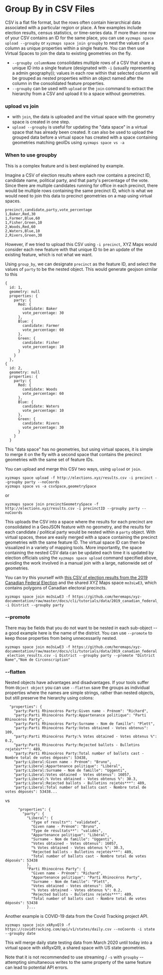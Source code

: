 # Group By in CSV Files

CSV is a flat file format, but the rows often contain hierarchical data associated with a particular region or place. A few examples include election results, census statistics, or time-series data. If more than one row of your CSV contains an ID for the same place, you can use `xyzmaps space upload --groupby` or `xyzmaps space join groupby` to nest the values of a column as unique properties within a single feature. You can then use Virtual Spaces to join the data to existing geometries on the fly.

- `--groupby columnName` consolidates multiple rows of a CSV that share a unique ID into a single feature (designated with `-i` (usually representing a admin geography)); values in each row within that selected column will be grouped as nested properties within an object named after the column in the consolidated feature properties.
- `--groupby` can be used with `upload` or the `join` command to extract the hierarchy from a CSV and upload it to a space without geometries.

### upload vs join

- with `join`, the data is uploaded and the virtual space with the geometry space is created in one step.
- `upload --groupby` is useful for updating the "data space" in a virtual space that has already been created. It can also be used to upload the grouped data before a virtual space has created with a space containing geometries matching geoIDs using `xyzmaps space vs -a`

### When to use groupby

This is a complex feature and is best explained by example.

Imagine a CSV of election results where each row contains a precinct ID, candidate name, political party, and that party's percentage of the vote. Since there are multiple candidates running for office in each precinct, there would be multiple rows containing the same precinct ID, which is what we would need to join this data to precinct geometries on a map using virtual spaces.

    precinct,candidate,party,vote_percentage
    1,Baker,Red,30
    1,Farmer,Blue,60
    1,Fisher,Green,10
    2,Woods,Red,60
    2,Waters,Blue,10
    2,Rivers,Green,30

However, if we tried to upload this CSV using `-i precinct`, XYZ Maps would consider each new feature with that unique ID to be an update of the existing feature, which is not what we want.

Using `group_by`, we can designate `precinct` as the feature ID, and select the values of `party` to be the nested object. This would generate geojson similar to this

    {
      id: 1,
      geometry: null
      properties: {
        party: {
          Red: {
            candidate: Baker
            vote_percentage: 30
          },
          Blue: {
            candidate: Farmer
            vote_percentage: 60
          },
          Green: {
            candidate: Fisher
            vote_percentage: 10
          }
        }
      },
    {
      id: 2,
      geometry: null
      properties: {
        party: {
          Red: {
            candidate: Woods
            vote_percentage: 60
          },
          Blue: {
            candidate: Waters
            vote_percentage: 10
          },
          Green: {
            candidate: Rivers
            vote_percentage: 30
          }
        }
      }

This "data space" has no geometries, but using virtual spaces, it is simple to merge it on the fly with a second space that contains the precinct geometries with the same set of feature IDs.

You can upload and merge this CSV two ways, using `upload` or `join`.

    xyzmaps space upload -f http://elections.xyz/results.csv -i precinct --groupby party --noCoords 
    xyzmaps space vs -a csvSpace,geometrySpace

or

    xyzmaps space join precinctGeometrySpace -f http://elections.xyz/results.csv -i precinctID --groupby party --noCoords 

This uploads the CSV into a space where the results for each precinct are consolidated in a GeoJSON feature with no geometry, and the results for each candidate / political party would be nested within a `party` object. With virtual spaces, these are easily merged with a space containing the precinct geometries with the same feature ID. The virtual space ID can then be visualized in a variety of mapping tools. More importantly, the space containing the nested CSV data can be updated each time it is updated by election officials using the `xyzmaps space upload` command specified above, avoiding the work involved in a manual join with a large, nationwide set of geometries.

You can try this yourself with [this CSV of election results from the 2019 Canadian Federal Election](data/2019_canadian_federal_election_results.csv) and the shared XYZ Maps space `mo3sLwE3`, which contains polygons of Canadian electoral precincts.

    xyzmaps space join mo3sLwE3 -f https://github.com/heremaps/xyz-documentation/raw/master/docs/cli/tutorials/data/2019_canadian_federal_election_results.csv -i District --groupby party
    
### --promote
    
There may be fields that you do not want to be nested in each sub-object -- a good example here is the name of the district. You can use `--promote` to keep those properties from being unnecessarily nested.

```xyzmaps space join mo3sLwE3 -f https://github.com/heremaps/xyz-documentation/raw/master/docs/cli/tutorials/data/2019_canadian_federal_election_results.csv -i District --groupby party --promote "District Name","Nom de Circonscription"```

### --flatten

Nested objects have advantages and disadvantages. If your tools suffer from `Object object` you can use `--flatten` save the groups as individual properties where the names are simple strings, rather than nested objects, but still preserve the hierarchy using colons:

      "properties": {
        "party:Parti Rhinocéros Party:Given name - Prénom": "Richard",
        "party:Parti Rhinocéros Party:Appartenance politique": "Parti Rhinocéros Party",
        "party:Parti Rhinocéros Party:Surname - Nom de famille": "Plett",
        "party:Parti Rhinocéros Party:Votes obtained - Votes obtenus": 109,
        "party:Parti Rhinocéros Party:% Votes obtained - Votes obtenus %": 0.2,
        "party:Parti Rhinocéros Party:Rejected ballots - Bulletins rejetés***": 489,
        "party:Parti Rhinocéros Party:Total number of ballots cast - Nombre total de votes déposés": 53438,
        "party:Liberal:Given name - Prénom": "Bruno",
        "party:Liberal:Appartenance politique": "Libéral",
        "party:Liberal:Surname - Nom de famille": "Uggenti",
        "party:Liberal:Votes obtained - Votes obtenus": 16057,
        "party:Liberal:% Votes obtained - Votes obtenus %": 30.3,
        "party:Liberal:Rejected ballots - Bulletins rejetés***": 489,
        "party:Liberal:Total number of ballots cast - Nombre total de votes déposés": 53438...

vs

```
      "properties": {
        "party": {
          "Liberal": {
            "Type of results*": "validated",
            "Given name - Prénom": "Bruno",
            "Type de résultats**": "validés",
            "Appartenance politique": "Libéral",
            "Surname - Nom de famille": "Uggenti",
            "Votes obtained - Votes obtenus": 16057,
            "% Votes obtained - Votes obtenus %": 30.3,
            "Rejected ballots - Bulletins rejetés***": 489,
            "Total number of ballots cast - Nombre total de votes déposés": 53438
          },
          "Parti Rhinocéros Party": {
            "Given name - Prénom": "Richard",
            "Appartenance politique": "Parti Rhinocéros Party",
            "Surname - Nom de famille": "Plett",
            "Votes obtained - Votes obtenus": 109,
            "% Votes obtained - Votes obtenus %": 0.2,
            "Rejected ballots - Bulletins rejetés***": 489,
            "Total number of ballots cast - Nombre total de votes déposés": 53438
          }...
```

Another example is COVID-19 data from the Covid Tracking project API.

    xyzmaps space join xkRyxQl9 -f https://covidtracking.com/api/v1/states/daily.csv --noCoords -i state --groupby date

This will merge daily state testing data from March 2020 until today into a virtual space with xkRyxQl9, a shared space with US state geometries. 

Note that it is not recommended to use streaming / `-s` with `groupby` -- attempting simultaneous writes to the same property of the same feature can lead to potential API errors.
